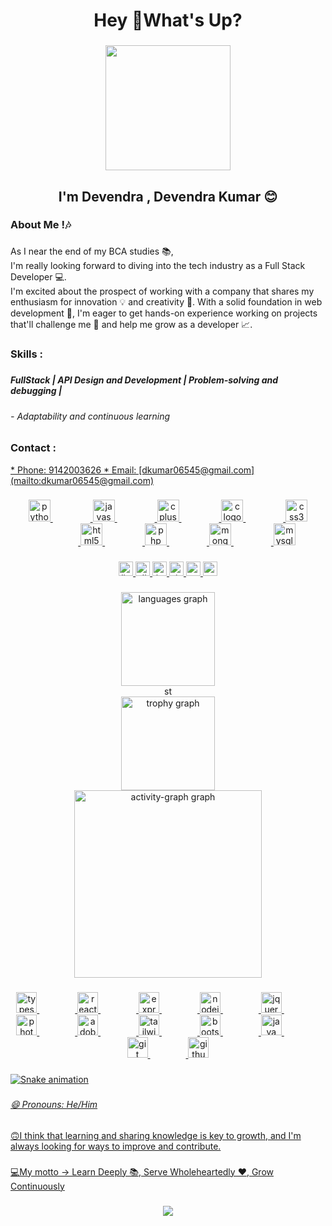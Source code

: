 <h1 align="center">Hey 👋What's Up?</h1>

###

<div align="center">
  <img height="200" src="https://camo.githubusercontent.com/88adc7c88c9d3dba7479020846ed35d13410e3707c7f149e1c6140cc6beaef9a/68747470733a2f2f70687973696373677572756b756c2e66696c65732e776f726470726573732e636f6d2f323031392f30322f6368617261637465722d312e676966"  />
</div>

###

<h2 align="center">I'm Devendra ,  Devendra Kumar 😊</h2>

###

<h3 align="left">About Me !🎶</h3>

###

<p align="left">As I near the end of my BCA studies 📚, <br>   I'm really looking forward to diving into the tech industry as a Full Stack Developer 💻. <br>I'm excited about the prospect of working with a company that shares my enthusiasm for innovation 💡 and creativity 🎨. With a solid foundation in web development 💸, I'm eager to get hands-on experience working on projects that'll challenge me 🚀 and help me grow as a developer 📈.</p>

###

<h3 align="left">Skills :</h3>

###

<h5 align="left">FullStack | API Design and Development | Problem-solving and debugging |</h5>

###

<h6 align="left">- Adaptability and continuous learning</h6>

###

<h3 align="left">Contact  :</h3>
<a href="dkumar06545@gmail.com">
* Phone: 9142003626
* Email: [dkumar06545@gmail.com](mailto:dkumar06545@gmail.com)

###

<div align="center">
  <img src="https://skillicons.dev/icons?i=py" height="35" alt="python logo"  />
  <img width="60" />
  <img src="https://cdn.jsdelivr.net/gh/devicons/devicon/icons/javascript/javascript-original.svg" height="35" alt="javascript logo"  />
  <img width="60" />
  <img src="https://cdn.jsdelivr.net/gh/devicons/devicon/icons/cplusplus/cplusplus-original.svg" height="35" alt="cplusplus logo"  />
  <img width="60" />
  <img src="https://skillicons.dev/icons?i=c" height="35" alt="c logo"  />
  <img width="60" />
  <img src="https://skillicons.dev/icons?i=css" height="35" alt="css3 logo"  />
  <img width="60" />
  <img src="https://cdn.jsdelivr.net/gh/devicons/devicon/icons/html5/html5-original.svg" height="35" alt="html5 logo"  />
  <img width="60" />
  <img src="https://cdn.simpleicons.org/php/777BB4" height="35" alt="php logo"  />
  <img width="60" />
  <img src="https://cdn.jsdelivr.net/gh/devicons/devicon/icons/mongodb/mongodb-original.svg" height="35" alt="mongodb logo"  />
  <img width="60" />
  <img src="https://skillicons.dev/icons?i=mysql" height="35" alt="mysql logo"  />
</div>

###

<div align="center">
  <img src="https://img.shields.io/static/v1?message=LinkedIn&logo=linkedin&label=&color=0077B5&logoColor=white&labelColor=&style=for-the-badge" height="23" alt="linkedin logo"  />
  <img src="https://img.shields.io/static/v1?message=Discord&logo=discord&label=&color=7289DA&logoColor=white&labelColor=&style=for-the-badge" height="23" alt="discord logo"  />
  <img src="https://img.shields.io/static/v1?message=Instagram&logo=instagram&label=&color=E4405F&logoColor=white&labelColor=&style=for-the-badge" height="23" alt="instagram logo"  />
  <img src="https://img.shields.io/static/v1?message=Visual%20Studio%20Marketplace&logo=visualstudio&label=&color=e2165e&logoColor=white&labelColor=&style=for-the-badge" height="23" alt="visualstudio logo"  />
  <img src="https://img.shields.io/static/v1?message=Gmail&logo=gmail&label=&color=D14836&logoColor=white&labelColor=&style=for-the-badge" height="23" alt="gmail logo"  />
  <img src="https://img.shields.io/static/v1?message=Whatsapp&logo=whatsapp&label=&color=25D366&logoColor=white&labelColor=&style=for-the-badge" height="23" alt="whatsapp logo"  />
</div>

###

<div align="center">
  <img src="https://github-readme-stats.vercel.app/api/top-langs?username=DevendraKumar-JAJ&locale=en&hide_title=false&layout=compact&card_width=320&langs_count=5&theme=dracula&hide_border=true&order=2&custom_title=Languages%20I've%20Learned" height="150" alt="languages graph" /> <br>
  <img src="https://streak-stats.demolab.com?user=DevendraKumar-JAJ&locale=en&mode=daily&theme=dracula&hide_border=true&border_radius=2&date_format=j%20M%5B%20Y%5D&order=3" height="17" alt="streak graph" /> <br>
  <img src="https://github-profile-trophy.vercel.app?username=DevendraKumar-JAJ&theme=dracula&column=-1&row=1&margin-w=8&margin-h=8&no-bg=false&no-frame=true&order=4" height="150" alt="trophy graph" /> <br>
  <img src="https://github-readme-activity-graph.vercel.app/graph?username=DevendraKumar-JAJ&radius=16&theme=dracula&area=true&order=5&custom_title=Stats&color=#000&bg_color=#000000&hide_border=true&hide_title=true" height="300" alt="activity-graph graph"  />
</div>

###

<div align="center">
  <img src="https://cdn.jsdelivr.net/gh/devicons/devicon/icons/typescript/typescript-original.svg" height="33" alt="typescript logo"  />
  <img width="57" />
  <img src="https://cdn.jsdelivr.net/gh/devicons/devicon/icons/react/react-original.svg" height="33" alt="react logo"  />
  <img width="57" />
  <img src="https://skillicons.dev/icons?i=express" height="33" alt="express logo"  />
  <img width="57" />
  <img src="https://cdn.jsdelivr.net/gh/devicons/devicon/icons/nodejs/nodejs-original.svg" height="33" alt="nodejs logo"  />
  <img width="57" />
  <img src="https://cdn.jsdelivr.net/gh/devicons/devicon/icons/jquery/jquery-original.svg" height="33" alt="jquery logo"  />
  <img width="57" />
  <img src="https://cdn.jsdelivr.net/gh/devicons/devicon/icons/photoshop/photoshop-plain.svg" height="33" alt="photoshop logo"  />
  <img width="57" />
  <img src="https://skillicons.dev/icons?i=ps" height="33" alt="adobephotoshop logo"  />
  <img width="57" />
  <img src="https://skillicons.dev/icons?i=tailwind" height="33" alt="tailwindcss logo"  />
  <img width="57" />
  <img src="https://skillicons.dev/icons?i=bootstrap" height="33" alt="bootstrap logo"  />
  <img width="57" />
  <img src="https://skillicons.dev/icons?i=java" height="33" alt="java logo"  />
  <img width="57" />
  <img src="https://skillicons.dev/icons?i=git" height="33" alt="git logo"  />
  <img width="57" />
  <img src="https://skillicons.dev/icons?i=github" height="33" alt="github logo"  />
</div>

###

<img src="https://raw.githubusercontent.com/DevendraKumar-JAJ/DevendraKumar-JAJ/output/snake.svg" alt="Snake animation" />

###

<h6 align="left">😄 Pronouns: He/Him</h6>

###

<p align="left">🙃I think that learning and sharing knowledge is key to growth, and I'm always looking for ways to improve and contribute.</p>

###

<p align="left">💻My motto ->  Learn Deeply 📚, Serve Wholeheartedly ❤, Grow Continuously</p>

###

<div align="center">
  <img src="https://visitor-badge.laobi.icu/badge?page_id=DevendraKumar-JAJ.DevendraKumar-JAJ&left_color=teal&right_color=tomato&left_text=Loves%20%F0%9F%92%95"  />
</div>

###


